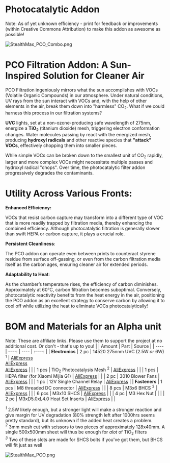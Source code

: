 # **Photocatalytic Addon**

Note: As of yet unknown efficiency - print for feedback or improvements (within Creative Commons Attribution) to make this addon as awesome as possible!

![StealthMax_PCO_Combo.png](../../assets/renders/pco2.png)

# **PCO Filtration Addon: A Sun-Inspired Solution for Cleaner Air**

PCO Filtration ingeniously mirrors what the sun accomplishes with VOCs (Volatile Organic Compounds) in our atmosphere. Under natural conditions, UV rays from the sun interact with VOCs and, with the help of other elements in the air, break them down into "harmless" CO<sub>2</sub>. What if we could harness this process in our filtration systems?

**UVC** lights, set at a non-ozone-producing safe wavelength of 275nm, energize a **TiO<sub>2</sub>** (titanium dioxide) mesh, triggering electron conformation changes. Water molecules passing by react with the energized mesh, producing **hydroxyl radicals** and other reactive species that **"attack" VOCs**, effectively chopping them into smaller pieces. 

While simple VOCs can be broken down to the smallest unit of CO<sub>2</sub> rapidly, larger and more complex VOCs might necessitate multiple passes and hydroxyl radical "chops". Over time, the photocatalytic filter addon progressively degrades the contaminants. 

# Utility Across Various Fronts:
**Enhanced Efficiency:** 

VOCs that resist carbon capture may transform into a different type of VOC that is more readily trapped by filtration media, thereby enhancing the combined efficiency. Although photocatalytic filtration is generally slower than swift HEPA or carbon capture, it plays a crucial role.

**Persistent Cleanliness**: 

The PCO addon can operate even between prints to counteract styrene residue from surface off-gassing, or even from the carbon filtration media itself as the carbon ages, ensuring cleaner air for extended periods.

**Adaptability to Heat**: 

As the chamber’s temperature rises, the efficiency of carbon diminishes. Approximately at 60°C, carbon filtration becomes suboptimal. Conversely, photocatalytic reactivity benefits from the heat energy in the air, positioning the PCO addon as an excellent strategy to conserve carbon by allowing it to cool off while utilizing the heat to eliminate VOCs photocatalytically!

# BOM and Materials for an Alpha unit

Note: These are affiliate links. Please use them to support the project at no additional cost. Or don't - that's up to you!
|                      | Amount                                            | Part                                                                                           | Source                                                                                                                                     |
| ----                 | ----:                                             | ----                                                                                           | :----:                                                                                                                                     |
| **Electronics**      |  2 pc                                             | 14520 275nnm UVC (2.5W _or_ 6W) <sup>1</sup>                                                                  | [AliExpress](https://s.click.aliexpress.com/e/_DDsC6F1) <BR>[AliExpress](https://s.click.aliexpress.com/e/_DDy4ivB)<BR>[AliExpress](https://www.aliexpress.com/item/4000898731245.html)                                                              |
|                      |  1 pcs                                            | TiO<sub>2</sub> Photocatalysis Mesh <sup>2</sup>                                                                          | [AliExpress](https://s.click.aliexpress.com/e/_DC8levV)                                                                                    |
|                      |  1 pcs                                            | HEPA filter (for Xiaomi Mijia G1)                                                                           | [AliExpress](https://s.click.aliexpress.com/e/_EGPsFBt)                                                                                    |
|                      |  2 pc                                             | 3010 Blower Fans                                                   | [AliExpress](https://s.click.aliexpress.com/e/_DCLQtaj)                                                                                    |
|                      |  1 pc                                             | 12V Single Channel Relay                                                             | [AliExpress](https://s.click.aliexpress.com/e/_Dmt3tRH)                                                                                    |
| **Fasteners**        |  1 pcs                                            | M8 threaded DC connector                                                                                      | [AliExpress](https://www.aliexpress.com/item/33001103693.html?spm=a2g0o.order_list.order_list_main.89.50ea1802RQAeZj)                                                                                    |
|                      | 8 pcs                                  | M3x6 BHCS <sup>3</sup>                                                                       | [AliExpress](https://s.click.aliexpress.com/e/_DduS2Vn)                                                                                    |
|                      | 6 pcs | M3x10 SHCS | [AliExpress](https://s.click.aliexpress.com/e/_DkxhzGZ)                                                                                    |
|                      |  4 pc                                             | M3 Hex Nut                                                                                     |                                                                                                                                            |
|                      |  2 pc                                             | M3xD5.0xL4.0 Heat Set Inserts  | [AliExpress](https://s.click.aliexpress.com/e/_DeVF8rT)                                                                                    |                                                    |  

*<sup>1</sup>*  2.5W likely enough, but a stronger light will make a stronger reaction and give margin for UV degradation (80% strength left after 1000hrs seems pretty standard), but its unknown if the added heat creates a problem.<br>
*<sup>2</sup>*  3mm mesh cut with scissors to two pieces of approximately 128x40mm. A single 500x500mm sheet will thus be enough for _alot_ of TiO<sub>2</sub> filters<br>
*<sup>3</sup>*  Two of these slots are made for SHCS bolts if you've got them, but BHCS will fit just as well<br>

![StealthMax_PCO.png](../../assets/renders/pco1.png)
